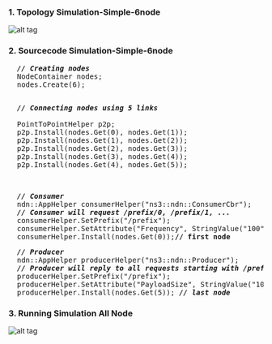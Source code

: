 
### 1. Topology Simulation-Simple-6node

![alt tag](https://github.com/syaifulahdan/ndndlearn/blob/master/Simple-scenario-Coding/Simulation-Simple-6node.md/image/Screenshot%20from%202016-09-22%2022-57-38.png)



### 2. Sourcecode Simulation-Simple-6node


<pre>
  <i><b>// Creating nodes</b></i>
  NodeContainer nodes;
  nodes.Create(6);
</pre>
  
<pre>  
  <i><b>// Connecting nodes using 5 links</b></i>

  PointToPointHelper p2p;
  p2p.Install(nodes.Get(0), nodes.Get(1));
  p2p.Install(nodes.Get(1), nodes.Get(2));
  p2p.Install(nodes.Get(2), nodes.Get(3));
  p2p.Install(nodes.Get(3), nodes.Get(4));
  p2p.Install(nodes.Get(4), nodes.Get(5));
</b>
</pre>

<pre>

  <i><b>// Consumer</b></i>
  ndn::AppHelper consumerHelper("ns3::ndn::ConsumerCbr");
  <i><b>// Consumer will request /prefix/0, /prefix/1, ...</i></b>
  consumerHelper.SetPrefix("/prefix");
  consumerHelper.SetAttribute("Frequency", StringValue("100"));<b> // 100 interests a second</b>
  consumerHelper.Install(nodes.Get(0));<b>// first node</b>
</pre>

<pre>
  <i><b>// Producer</b></i>
  ndn::AppHelper producerHelper("ns3::ndn::Producer");
  <i><b>// Producer will reply to all requests starting with /prefix</b></i>
  producerHelper.SetPrefix("/prefix");
  producerHelper.SetAttribute("PayloadSize", StringValue("1024"));
  producerHelper.Install(nodes.Get(5)); <i><b>// last node</b></i>
</pre>

### 3. Running Simulation All Node


![alt tag](https://github.com/syaifulahdan/ndndlearn/blob/master/Simple-scenario-Coding/Simulation-Simple-6node.md/image/Screenshot%20from%202016-09-22%2023-49-37.png)

